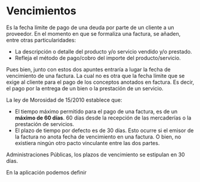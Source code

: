 # Vencimientos

Es la fecha límite de pago de una deuda por parte de un cliente a un proveedor. En el momento en que se formaliza una factura, se añaden, entre otras particularidades:

* La descripción o detalle del producto y/o servicio vendido y/o prestado.
* Refleja el método de pago/cobro del importe del producto/servicio.

Pues bien, junto con estos dos apuntes entraría a lugar la fecha de vencimiento de una factura. La cual no es otra que la fecha límite que se exige al cliente para el pago de los conceptos anotados en factura. Es decir, el pago por la entrega de un bien o la prestación de un servicio.

La ley de Morosidad de 15/2010 establece que:

* El tiempo máximo permitido para el pago de una factura, es de un **máximo de 60 días**. 60 días desde la recepción de las mercaderías o la prestación de servicios.
* El plazo de tiempo por defecto es de 30 días. Esto ocurre si el emisor de la factura no anota fecha de vencimiento en una factura. O bien, no existiera ningún otro pacto vinculante entre las dos partes.

Administraciones Públicas, los plazos de vencimiento se estipulan en 30 días.

En la aplicación podemos definir 

